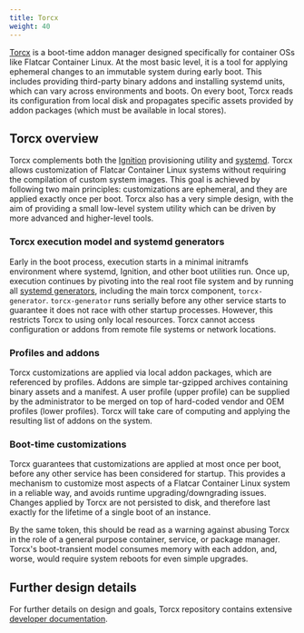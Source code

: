 ```yaml
---
title: Torcx
weight: 40
---
```


[Torcx][gh-torcx] is a boot-time addon manager designed specifically for container OSs like Flatcar Container Linux. At the most basic level, it is a tool for applying ephemeral changes to an immutable system during early boot. This includes providing third-party binary addons and installing systemd units, which can vary across environments and boots. On every boot, Torcx reads its configuration from local disk and propagates specific assets provided by addon packages (which must be available in local stores).

## Torcx overview

Torcx complements both the [Ignition][ignition] provisioning utility and [systemd][systemd]. Torcx allows customization of Flatcar Container Linux systems without requiring the compilation of custom system images. This goal is achieved by following two main principles: customizations are ephemeral, and they are applied exactly once per boot. Torcx also has a very simple design, with the aim of providing a small low-level system utility which can be driven by more advanced and higher-level tools.

### Torcx execution model and systemd generators

Early in the boot process, execution starts in a minimal initramfs environment where systemd, Ignition, and other boot utilities run. Once up, execution continues by pivoting into the real root file system and by running all [systemd generators][systemd-generator], including the main torcx component, `torcx-generator`.
`torcx-generator` runs serially before any other service starts to guarantee it does not race with other startup processes. However, this restricts Torcx to using only local resources. Torcx cannot access configuration or addons from remote file systems or network locations.

### Profiles and addons

Torcx customizations are applied via local addon packages, which are referenced by profiles. Addons are simple tar-gzipped archives containing binary assets and a manifest. A user profile (upper profile) can be supplied by the administrator to be merged on top of hard-coded vendor and OEM profiles (lower profiles). Torcx will take care of computing and applying the resulting list of addons on the system.

### Boot-time customizations

Torcx guarantees that customizations are applied at most once per boot, before any other service has been considered for startup. This provides a mechanism to customize most aspects of a Flatcar Container Linux system in a reliable way, and avoids runtime upgrading/downgrading issues. Changes applied by Torcx are not persisted to disk, and therefore last exactly for the lifetime of a single boot of an instance.

By the same token, this should be read as a warning against abusing Torcx in the role of a general purpose container, service, or package manager. Torcx's boot-transient model consumes memory with each addon, and, worse, would require system reboots for even simple upgrades.

## Further design details

For further details on design and goals, Torcx repository contains extensive [developer documentation][devdocs].

[gh-torcx]: https://github.com/flatcar-linux/torcx
[ignition]: https://docs.flatcar-linux.org/ignition/what-is-ignition/
[systemd]: https://www.freedesktop.org/wiki/Software/systemd/
[systemd-generator]: http://www.freedesktop.org/software/systemd/man/systemd.generator.html
[devdocs]: https://github.com/flatcar-linux/torcx/blob/master/Documentation
